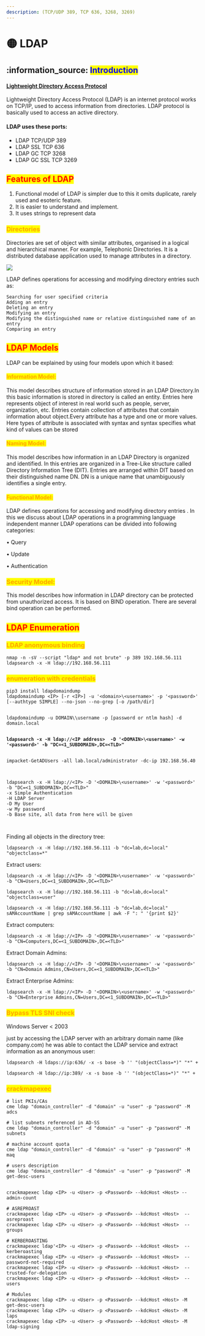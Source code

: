 ```yaml
---
description: (TCP/UDP 389, TCP 636, 3268, 3269)
---
```


# 🟡 LDAP

## :information\_source: <mark style="color:blue;">Introduction</mark>

#### [Lightweight Directory Access Protocol](https://datatracker.ietf.org/doc/html/rfc4511)

Lightweight Directory Access Protocol (LDAP) is an internet protocol works on TCP/IP, used to access information from directories. LDAP protocol is basically used to access an active directory.

#### LDAP uses these ports:

* LDAP TCP/UDP 389
* LDAP SSL TCP 636
* LDAP GC TCP 3268
* LDAP GC SSL TCP 3269

## <mark style="color:red;">Features of LDAP</mark>

1. Functional model of LDAP is simpler due to this it omits duplicate, rarely used and esoteric feature.
2. It is easier to understand and implement.
3. It uses strings to represent data

### <mark style="color:orange;">Directories</mark>

Directories are set of object with similar attributes, organised in a logical and hierarchical manner. For example, Telephonic Directories. It is a distributed database application used to manage attributes in a directory.

![](<../../.gitbook/assets/image (45) (1).png>)

LDAP defines operations for accessing and modifying directory entries such as:

```
Searching for user specified criteria
Adding an entry
Deleting an entry
Modifying an entry
Modifying the distinguished name or relative distinguished name of an entry
Comparing an entry
```

## <mark style="color:red;">LDAP Models</mark>

​​LDAP can be explained by using four models upon which it based:

#### <mark style="color:orange;">Information Model:</mark>

This model describes structure of information stored in an LDAP Directory.In this basic information is stored in directory is called an entity. Entries here represents object of interest in real world such as people, server, organization, etc. Entries contain collection of attributes that contain information about object.Every attribute has a type and one or more values. Here types of attribute is associated with syntax and syntax specifies what kind of values can be stored

#### <mark style="color:orange;">Naming Model:</mark>

This model describes how information in an LDAP Directory is organized and identified. In this entries are organized in a Tree-Like structure called Directory Information Tree (DIT). Entries are arranged within DIT based on their distinguished name DN. DN is a unique name that unambiguously identifies a single entry.

#### <mark style="color:orange;">Functional Model:</mark>

LDAP defines operations for accessing and modifying directory entries . In this we discuss about LDAP operations in a programming language independent manner LDAP operations can be divided into following categories:

• Query

• Update

• Authentication

### <mark style="color:orange;">Security Model:</mark>

This model describes how information in LDAP directory can be protected from unauthorized access. It is based on BIND operation. There are several bind operation can be performed.

## <mark style="color:red;">LDAP Enumeration</mark>

### <mark style="color:orange;">LDAP anonymous binding</mark>

```
nmap -n -sV --script "ldap* and not brute" -p 389 192.168.56.111
ldapsearch -x -H ldap://192.168.56.111  
```

### <mark style="color:orange;">enumeration with credentials</mark>

<pre><code>pip3 install ldapdomaindump
ldapdomaindump &#x3C;IP> [-r &#x3C;IP>] -u '&#x3C;domain>\&#x3C;username>' -p '&#x3C;password>' [--authtype SIMPLE] --no-json --no-grep [-o /path/dir]


ldapdomaindump -u DOMAIN\\username -p [password or ntlm hash] -d domain.local


<strong>ldapsearch -x -H ldap://&#x3C;IP address>  -D '&#x3C;DOMAIN>\&#x3C;username>' -w '&#x3C;password>' -b "DC=&#x3C;1_SUBDOMAIN>,DC=&#x3C;TLD>"
</strong><strong>
</strong><strong>
</strong>impacket-GetADUsers -all lab.local/administrator -dc-ip 192.168.56.40



ldapsearch -x -H ldap://&#x3C;IP> -D '&#x3C;DOMAIN>\&#x3C;username>' -w '&#x3C;password>' -b "DC=&#x3C;1_SUBDOMAIN>,DC=&#x3C;TLD>"
-x Simple Authentication
-H LDAP Server
-D My User
-w My password
-b Base site, all data from here will be given
<strong>
</strong><strong>
</strong></code></pre>

Finding all objects in the directory tree:

```
ldapsearch -x -H ldap://192.168.56.111 -b "dc=lab,dc=local" "objectclass=*"
```

Extract users:

```
ldapsearch -x -H ldap://<IP> -D '<DOMAIN>\<username>' -w '<password>' -b "CN=Users,DC=<1_SUBDOMAIN>,DC=<TLD>"

ldapsearch -x -H ldap://192.168.56.111 -b "dc=lab,dc=local" "objectclass=user"

ldapsearch -x -H ldap://192.168.56.111 -b "dc=lab,dc=local" sAMAccountName | grep sAMAccountName | awk -F ": " '{print $2}'
```

Extract computers:

```
ldapsearch -x -H ldap://<IP> -D '<DOMAIN>\<username>' -w '<password>' -b "CN=Computers,DC=<1_SUBDOMAIN>,DC=<TLD>"
```

Extract Domain Admins:

```
ldapsearch -x -H ldap://<IP> -D '<DOMAIN>\<username>' -w '<password>' -b "CN=Domain Admins,CN=Users,DC=<1_SUBDOMAIN>,DC=<TLD>"
```

Extract Enterprise Admins:

```
ldapsearch -x -H ldap://<IP> -D '<DOMAIN>\<username>' -w '<password>' -b "CN=Enterprise Admins,CN=Users,DC=<1_SUBDOMAIN>,DC=<TLD>"
```

### <mark style="color:orange;">Bypass TLS SNI check</mark>

Windows Server < 2003

just by accessing the LDAP server with an arbitrary domain name (like company.com) he was able to contact the LDAP service and extract information as an anonymous user:

```
ldapsearch -H ldaps://ip:636/ -x -s base -b '' "(objectClass=*)" "*" +

ldapsearch -H ldap://ip:389/ -x -s base -b '' "(objectClass=*)" "*" +
```

### <mark style="color:orange;">crackmapexec</mark>

```
# list PKIs/CAs
cme ldap "domain_controller" -d "domain" -u "user" -p "password" -M adcs
​
# list subnets referenced in AD-SS
cme ldap "domain_controller" -d "domain" -u "user" -p "password" -M subnets
​
# machine account quota
cme ldap "domain_controller" -d "domain" -u "user" -p "password" -M maq
​
# users description
cme ldap "domain_controller" -d "domain" -u "user" -p "password" -M get-desc-users


crackmapexec ldap <IP> -u <User> -p <Password> --kdcHost <Host> --admin-count

# ASREPROAST
crackmapexec ldap <IP> -u <User> -p <Password> --kdcHost <Host>  --asreproast 
crackmapexec ldap <IP> -u <User> -p <Password> --kdcHost <Host>  --groups

# KERBEROASTING
crackmapexec ldap'<IP> -u <User> -p <Password> --kdcHost <Host>  --kerberoasting 
crackmapexec ldap <IP> -u <User> -p <Password> --kdcHost <Host>  --password-not-required
crackmapexec ldap <IP> -u <User> -p <Password> --kdcHost <Host>  --trusted-for-delegation
crackmapexec ldap <IP> -u <User> -p <Password> --kdcHost <Host>  --users
​
# Modules
crackmapexec ldap <IP> -u <User> -p <Password> --kdcHost <Host> -M get-desc-users
crackmapexec ldap <IP> -u <User> -p <Password> --kdcHost <Host> -M laps
crackmapexec ldap <IP> -u <User> -p <Password> --kdcHost <Host> -M ldap-signing
```
